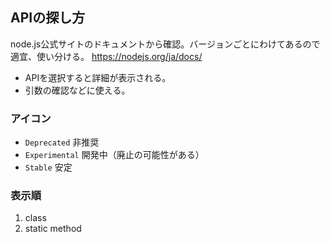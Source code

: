 ## APIの探し方
node.js公式サイトのドキュメントから確認。バージョンごとにわけてあるので適宜、使い分ける。
https://nodejs.org/ja/docs/

- APIを選択すると詳細が表示される。
- 引数の確認などに使える。

### アイコン
- `Deprecated` 非推奨
- `Experimental` 開発中（廃止の可能性がある）
- `Stable` 安定

### 表示順
1. class
1. static method